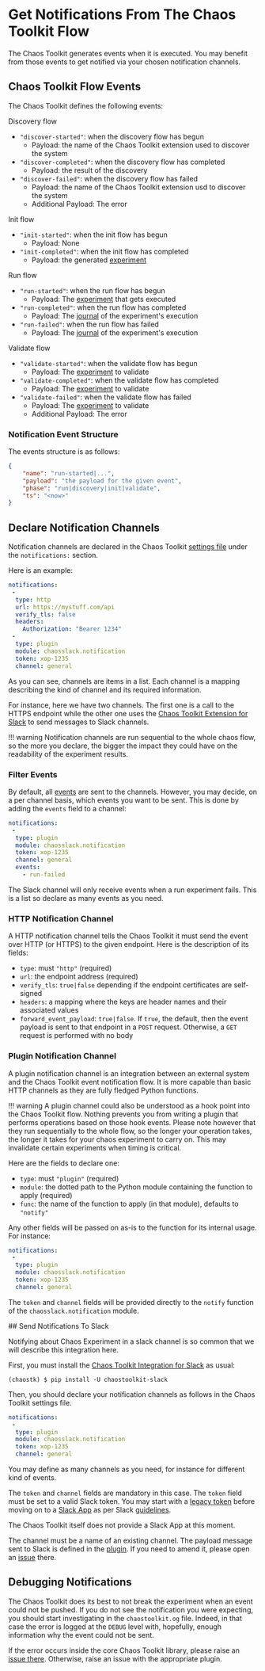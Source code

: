 # Get Notifications From The Chaos Toolkit Flow

The Chaos Toolkit generates events when it is executed. You may benefit from
those events to get notified via your chosen notification channels.

## Chaos Toolkit Flow Events

The Chaos Toolkit defines the following events:

Discovery flow

* `"discover-started"`: when the discovery flow has begun
    * Payload: the name of the Chaos Toolkit extension used to discover the system
* `"discover-completed"`: when the discovery flow has completed
    * Payload: the result of the discovery
* `"discover-failed"`: when the discovery flow has failed
    * Payload: the name of the Chaos Toolkit extension usd to discover the system
    * Additional Payload: The error

Init flow

* `"init-started"`: when the init flow has begun
    * Payload: None
* `"init-completed"`: when the init flow has completed
    * Payload: the generated [experiment][]

Run flow

* `"run-started"`: when the run flow has begun
    * Payload: The [experiment][] that gets executed
* `"run-completed"`: when the run flow has completed
    * Payload: The [journal][] of the experiment's execution
* `"run-failed"`: when the run flow has failed
    * Payload: The [journal][] of the experiment's execution

Validate flow

* `"validate-started"`: when the validate flow has begun
    * Payload: The [experiment][] to validate
* `"validate-completed"`: when the validate flow has completed
    * Payload: The [experiment][] to validate
* `"validate-failed"`: when the validate flow has failed
    * Payload: The [experiment][] to validate
    * Additional Payload: The error

[experiment]: ../api/experiment.md
[journal]: ../api/journal.md

### Notification Event Structure

The events structure is as follows:

```json
{
    "name": "run-started|...",
    "payload": "the payload for the given event",
    "phase": "run|discovery|init|validate",
    "ts": "<now>"
}
```

## Declare Notification Channels

Notification channels are declared in the Chaos Toolkit
[settings file](cli.md#configure-the-chaos-toolkit) under the `notifications:`
section.

Here is an example:

```yaml
notifications:
 -
  type: http
  url: https://mystuff.com/api
  verify_tls: false
  headers:
    Authorization: "Bearer 1234"
 -
  type: plugin
  module: chaosslack.notification
  token: xop-1235
  channel: general
```

As you can see, channels are items in a list. Each channel is a mapping
describing the kind of channel and its required information.

For instance, here we have two channels. The first one is a call to the HTTPS
endpoint while the other one uses the [Chaos Toolkit Extension for Slack](sl)
to send messages to Slack channels.

[sl]: https://github.com/chaostoolkit-incubator/chaostoolkit-slack

!!! warning
    Notification channels are run sequential to the whole chaos flow, so the
    more you declare, the bigger the impact they could have on the readability
    of the experiment results.

### Filter Events

By default, all [events](#chaos-toolkit-flow-events) are sent to the channels.
However, you may decide, on a per channel basis, which events you want to be
sent. This is done by adding the `events` field to a channel:

```yaml
notifications:
 -
  type: plugin
  module: chaosslack.notification
  token: xop-1235
  channel: general
  events:
    - run-failed
```

The Slack channel will only receive events when a run experiment fails. This
is a list so declare as many events as you need.

### HTTP Notification Channel

A HTTP notification channel tells the Chaos Toolkit it must send the event
over HTTP (or HTTPS) to the given endpoint. Here is the description of its
fields:

- `type`: must `"http"` (required)
- `url`: the endpoint address (required)
- `verify_tls`: `true|false` depending if the endpoint certificates are
  self-signed
- `headers`: a mapping where the keys are header names and their associated
  values
- `forward_event_payload`: `true|false`. If `true`, the default, then the event
  payload is sent to that endpoint in a `POST` request. Otherwise, a `GET`
  request is performed with no body

### Plugin Notification Channel

A plugin notification channel is an integration between an external system and
the Chaos Toolkit event notification flow. It is more capable than basic HTTP
channels as they are fully fledged Python functions.

!!! warning
    A plugin channel could also be understood as a hook point into the Chaos
    Toolkit flow. Nothing prevents you from writing a plugin that performs
    operations based on those hook events. Please note however that they run
    sequentially to the whole flow, so the longer your operation takes, the
    longer it takes for your chaos experiment to carry on. This may invalidate
    certain experiments when timing is critical.

Here are the fields to declare one:

- `type`: must `"plugin"` (required)
- `module`: the dotted path to the Python module containing the function to
  apply (required)
- `func`: the name of the function to apply (in that module), defaults to
  `"notify"`

Any other fields will be passed on as-is to the function for its internal usage.
For instance:

```yaml
notifications:
 -
  type: plugin
  module: chaosslack.notification
  token: xop-1235
  channel: general
```

The `token` and `channel` fields will be provided directly to the `notify`
function of the `chaosslack.notification` module.

## Send Notifications To Slack

Notifying about Chaos Experiment in a slack channel is so common that we will
describe this integration here.

First, you must install the [Chaos Toolkit Integration for Slack][sl] as usual:

```console
(chaostk) $ pip install -U chaostoolkit-slack
```

Then, you should declare your notification channels as follows in the Chaos
Toolkit settings file.

```yaml
notifications:
 -
  type: plugin
  module: chaosslack.notification
  token: xop-1235
  channel: general
```

You may define as many channels as you need, for instance for different kind
of events.

The `token` and `channel` fields are mandatory in this case. The `token` field
must be set to a valid Slack token. You may start with a [legacy token][legtok]
before moving on to a [Slack App](slackapp) as per Slack [guidelines][].

[legtok]: https://api.slack.com/custom-integrations/legacy-tokens
[guidelines]: https://api.slack.com/docs/token-types
[slackapp]: https://api.slack.com/slack-apps

The Chaos Toolkit itself does not provide a Slack App at this moment.

The channel must be a name of an existing channel. The
payload message sent to Slack is defined in the [plugin][sl]. If you need to
amend it, please open an [issue][slissue] there.

[slissue]: https://github.com/chaostoolkit-incubator/chaostoolkit-slack/issues

## Debugging Notifications

The Chaos Toolkit does its best to not break the experiment when an event
could not be pushed. If you do not see the notification you were expecting,
you should start investigating in the `chaostoolkit.og` file. Indeed, in that
case the error is logged at the `DEBUG` level with, hopefully, enough
information why the event could not be sent.

If the error occurs inside the core Chaos Toolkit library, please raise an
[issue there][chaoslibissues]. Otherwise, raise an issue with the appropriate
plugin.

[chaoslibissues]: https://github.com/chaostoolkit/chaostoolkit-lib/issues
